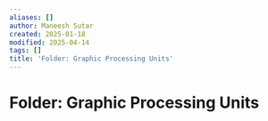 ```yaml
---
aliases: []
author: Maneesh Sutar
created: 2025-01-18
modified: 2025-04-14
tags: []
title: 'Folder: Graphic Processing Units'
---
```


# Folder: Graphic Processing Units
